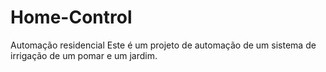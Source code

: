 # Home-Control
Automação residencial
Este é um projeto de automação de um sistema de irrigação de um pomar e um jardim.
